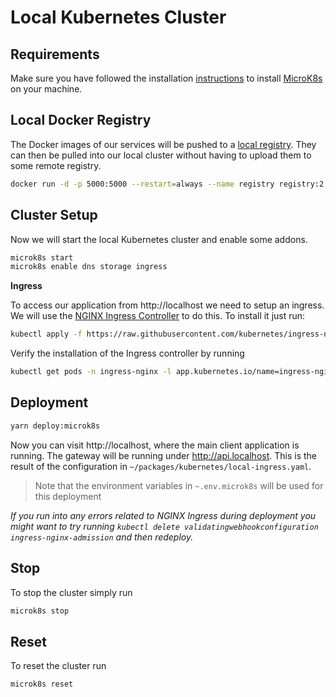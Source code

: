# Local Kubernetes Cluster

## Requirements

Make sure you have followed the installation [instructions](ubuntu.md) to install [MicroK8s](https://github.com/ubuntu/microk8s) on your machine.

## Local Docker Registry

The Docker images of our services will be pushed to a [local registry](https://docs.docker.com/registry/deploying/#run-a-local-registry). They can then be pulled into our local cluster without having to upload them to some remote registry.

```bash
docker run -d -p 5000:5000 --restart=always --name registry registry:2
```

<!---
# TODO try using https://microk8s.io/docs/registry-built-in instead of own local registry!)
-->

## Cluster Setup

Now we will start the local Kubernetes cluster and enable some addons.

```bash
microk8s start
microk8s enable dns storage ingress
```

**Ingress**

To access our application from http://localhost we need to setup an ingress. We will use the [NGINX Ingress Controller](https://kubernetes.github.io/ingress-nginx) to do this. To install it just run:

```bash
kubectl apply -f https://raw.githubusercontent.com/kubernetes/ingress-nginx/master/deploy/static/provider/baremetal/deploy.yaml
```

Verify the installation of the Ingress controller by running

```bash
kubectl get pods -n ingress-nginx -l app.kubernetes.io/name=ingress-nginx --watch
```

## Deployment

```bash
yarn deploy:microk8s
```

Now you can visit http://localhost, where the main client application is running. The gateway will be running under http://api.localhost.
This is the result of the configuration in `~/packages/kubernetes/local-ingress.yaml`.

> Note that the environment variables in `~.env.microk8s` will be used for this deployment

_If you run into any errors related to NGINX Ingress during deployment you might want to try running `kubectl delete validatingwebhookconfiguration ingress-nginx-admission` and then redeploy._

## Stop

To stop the cluster simply run

```bash
microk8s stop
```

## Reset

To reset the cluster run

```bash
microk8s reset
```
